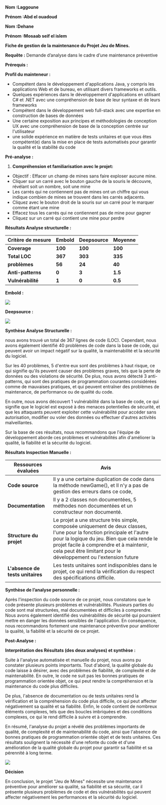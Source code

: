 **Nom :Laggoune**

**Prénom :Abd el ouadoud**

**Nom :Dehane**

**Prénom :Mosaab seif el islem**

**Fiche de gestion de la maintenance du Projet Jeu de Mines.**

**Requête :** Demande d’analyse dans le cadre d’une maintenance préventive

**Prérequis :**

**Profil du mainteneur :**

-   Compétent dans le développement d'applications Java, y compris les applications Web et de bureau, en utilisant divers frameworks et outils.
-   Quelques expériences dans le développement d'applications en utilisant C\# et .NET avec une compréhension de base de leur syntaxe et de leurs frameworks
-   Compétent dans le développement web full-stack avec une expertise en construction de bases de données
-   Une certaine exposition aux principes et méthodologies de conception UX avec une compréhension de base de la conception centrée sur l'utilisateur
-   une solide expérience en matière de tests unitaires et que vous êtes compétent(e) dans la mise en place de tests automatisés pour garantir la qualité et la stabilité du code

**Pré-analyse :**

1.  **Compréhension et familiarisation avec le projet:**
-   Objectif : Effacer un champ de mines sans faire exploser aucune mine.
-   Cliquer sur un carré avec le bouton gauche de la souris le découvre, révélant soit un nombre, soit une mine
-   Les carrés qui ne contiennent pas de mines ont un chiffre qui vous indique combien de mines se trouvent dans les carrés adjacents.
-   Cliquez avec le bouton droit de la souris sur un carré pour le marquer comme étant une mine
-   Effacez tous les carrés qui ne contiennent pas de mine pour gagner
-   Cliquez sur un carré qui contient une mine pour perdre

**Résultats Analyse structurelle :**

| **Critère de mesure** | **Embold** | **Deepsource** | **Moyenne** |
|-----------------------|------------|----------------|-------------|
| **Coverage**          | **100**    | **100**        | **100**     |
| **Total LOC**         | **367**    | **303**        | **335**     |
| **problèmes**         | **56**     | **24**         | **40**      |
| **Anti-patterns**     | **0**      | **3**          | **1.5**     |
| **Vulnérabilité**     | **1**      | **0**          | **0.5**     |

**Embold :**

**![](media/1ce7d43e6fce10befd20fc7c6e7335e9.png)**

**Deepsource :**

**![](media/deb89ff3826f9b4ce0546a1574a47169.png)**

**Synthèse Analyse Structurelle :**

nous avons trouvé un total de 367 lignes de code (LOC). Cependant, nous avons également identifié 40 problèmes de code dans la base de code, qui peuvent avoir un impact négatif sur la qualité, la maintenabilité et la sécurité du logiciel.

Sur les 40 problèmes, 5 d'entre eux sont des problèmes à haut risque, ce qui signifie qu'ils peuvent causer des problèmes graves, tels que la perte de données ou des violations de sécurité. De plus, nous avons détecté 3 anti-patterns, qui sont des pratiques de programmation courantes considérées comme de mauvaises pratiques, et qui peuvent entraîner des problèmes de maintenance, de performance ou de qualité du code.

En outre, nous avons découvert 1 vulnérabilité dans la base de code, ce qui signifie que le logiciel est exposé à des menaces potentielles de sécurité, et que les attaquants peuvent exploiter cette vulnérabilité pour accéder sans autorisation, modifier ou voler des données ou effectuer d'autres activités malveillantes.

Sur la base de ces résultats, nous recommandons que l'équipe de développement aborde ces problèmes et vulnérabilités afin d'améliorer la qualité, la fiabilité et la sécurité du logiciel.

**Résultats Inspection Manuelle :**

| **Ressources évaluées**          | **Avis**                                                                                                                                                                                                                                                                               |
|----------------------------------|----------------------------------------------------------------------------------------------------------------------------------------------------------------------------------------------------------------------------------------------------------------------------------------|
| **Code source**                  | Il y a une certaine duplication de code dans la méthode newGame(), et Il n'y a pas de gestion des erreurs dans ce code,                                                                                                                                                                |
| **Documentation**                | Il y a 2 classes non documentées, 5 méthodes non documentées et un constructeur non documenté.                                                                                                                                                                                         |
| **Structure du** **projet**      | Le projet a une structure très simple, composée uniquement de deux classes, l'une pour la fonction principale et l'autre pour la logique du jeu. Bien que cela rende le projet facile à comprendre et à maintenir, cela peut être limitant pour le développement ou l'extension future |
| **L'absence de tests unitaires** | Les tests unitaires sont indisponibles dans le projet, ce qui rend la vérification du respect des spécifications difficile.                                                                                                                                                            |

**Synthèse de l’analyse personnelle :**

Après l'inspection du code source de ce projet, nous constatons que le code présente plusieurs problèmes et vulnérabilités. Plusieurs parties du code sont mal structurées, mal documentées et difficiles à comprendre. Nous avons également identifié des vulnérabilités de sécurité qui pourraient mettre en danger les données sensibles de l'application. En conséquence, nous recommandons fortement une maintenance préventive pour améliorer la qualité, la fiabilité et la sécurité de ce projet.

**Post-Analyse :**

**Interprétation des Résultats (des deux analyses) et synthèse :**

Suite à l'analyse automatisée et manuelle du projet, nous avons pu constater plusieurs points importants. Tout d'abord, la qualité globale du code laisse à désirer, avec des problèmes de fiabilité, de complexité et de maintenabilité. En outre, le code ne suit pas les bonnes pratiques de programmation orientée objet, ce qui peut rendre la compréhension et la maintenance du code plus difficiles.

De plus, l'absence de documentation ou de tests unitaires rend la vérification et la compréhension du code plus difficile, ce qui peut affecter négativement sa qualité et sa fiabilité. Enfin, le code contient de nombreux éléments complexes, tels que des boucles imbriquées et des conditions complexes, ce qui le rend difficile à suivre et à comprendre.

En résumé, l'analyse du projet a révélé des problèmes importants de qualité, de complexité et de maintenabilité du code, ainsi que l'absence de bonnes pratiques de programmation orientée objet et de tests unitaires. Ces résultats soulignent la nécessité d'une refonte du code et d'une amélioration de la qualité globale du projet pour garantir sa fiabilité et sa pérennité à long terme.

![](media/b80b3faf0e00b21dfc0f57c0983e7cde.png)

**Décision**

En conclusion, le projet "Jeu de Mines" nécessite une maintenance préventive pour améliorer sa qualité, sa fiabilité et sa sécurité, car il présente plusieurs problèmes de code et des vulnérabilités qui peuvent affecter négativement les performances et la sécurité du logiciel.
